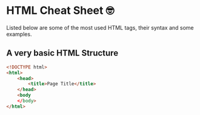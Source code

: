 # HTML Cheat Sheet :nerd_face:
Listed below are some of the most used HTML tags, their syntax and some examples.

## A very basic HTML Structure
```HTML
<!DOCTYPE html>
<html>
 	<head>
		<title>Page Title</title>
   	</head>
   	<body
   	</body>
</html>
```



